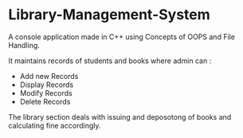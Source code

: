 # Library-Management-System
A console application made in C++ using Concepts of OOPS and File Handling.

It maintains records of students and books where admin can :
- Add new Records
- Display Records
- Modify Records
- Delete Records

The library section deals with issuing and deposotong of books and calculating fine accordingly.

